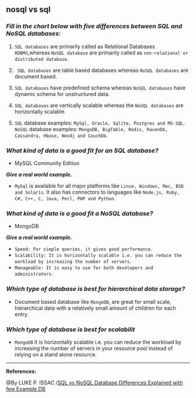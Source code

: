## **nosql vs sql**

### ***Fill in the chart below with five differences between SQL and NoSQL databases:***

1. `SQL databases` are primarily called as Relational Databases `RDBMS`,whereas `NoSQL database` are primarily called as `non-relational or distributed database`.

2. ` SQL databases` are table based databases whereas `NoSQL databases` are document based.
3. `SQL databases` have predefined schema whereas `NoSQL databases` have dynamic schema for unstructured data.
4. `SQL databases` are vertically scalable whereas the `NoSQL databases` are horizontally scalable.
5. `SQL` database examples: `MySql, Oracle, Sqlite, Postgres and MS-SQL`. `NoSQL` database examples: `MongoDB, BigTable, Redis, RavenDb, Cassandra, Hbase, Neo4j and CouchDb`.
 	 	 
### ***What kind of data is a good fit for an SQL database?***

-  MySQL Community Edition

***Give a real world example.***

- `MySql` is available for all major platforms like `Linux, Windows, Mac, BSD and Solaris`. It also has connectors to languages like `Node.js, Ruby, C#, C++, C, Java, Perl, PHP and Python`.

### ***What kind of data is a good fit a NoSQL database?***

- MongoDB

***Give a real world example.***

- `Speed: For simple queries, it gives good performance`.
- `Scalability: It is horizontally scalable i.e. you can reduce the workload by increasing the number of servers`.
- `Manageable: It is easy to use for both developers and administrators`. 

### ***Which type of database is best for hierarchical data storage?***

- Document based database like `MongoDB`, are great for small scale, hierarchical data with a relatively small amount of children for each entry. 

### ***Which type of database is best for scalabilit***
 
- `MongoDB`  it is horizontally scalable i.e. you can reduce the workload by increasing the number of servers in your resource pool instead of relying on a stand alone resource.

------------------------------------------------------------

**References:**

@By LUKE P. ISSAC /[SQL vs NoSQL Database Differences Explained with few Example DB](https://www.thegeekstuff.com/2014/01/sql-vs-nosql-db/?utm_source=tuicool)
